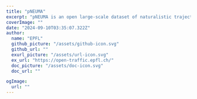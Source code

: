 ```yaml
---
title: "pNEUMA"
excerpt: "pNEUMA is an open large-scale dataset of naturalistic trajectories of half a million vehicles that have been collected by a one-of-a-kind experiment by a swarm of drones in the congested downtown area of Athens, Greece. A unique observatory of traffic congestion, a scale an-order-of-magnitude higher than what was not available until now, that researchers from different disciplines around the globe can use to develop and test their own models."
coverImage: ""
date: "2024-09-10T03:35:07.322Z"
author:
  name: "EPFL"
  github_picture: "/assets/github-icon.svg"
  github_url: ""
  exurl_picture: "/assets/url-icon.svg"
  ex_url: "https://open-traffic.epfl.ch/"
  doc_picture: "/assets/doc-icon.svg"
  doc_url: ""

ogImage:
  url: ""
---
```

